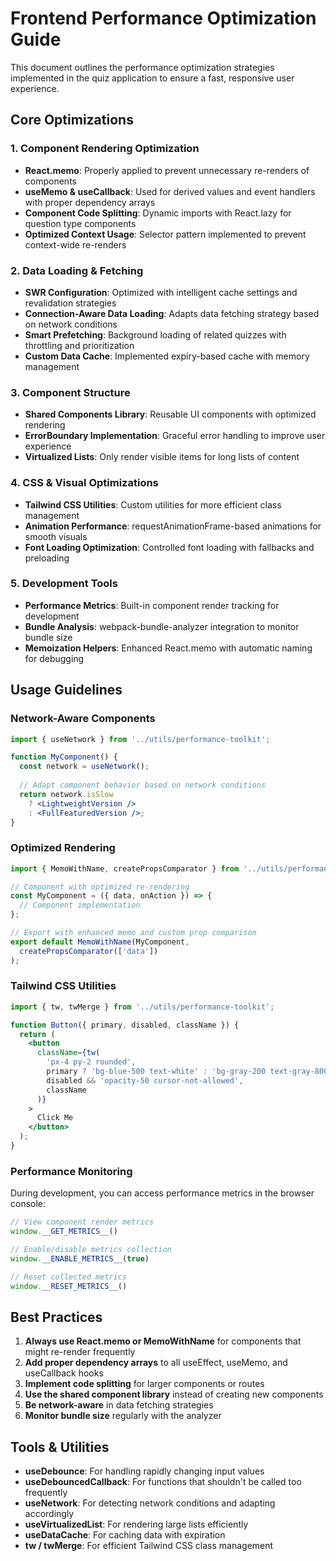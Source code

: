 # Frontend Performance Optimization Guide

This document outlines the performance optimization strategies implemented in the quiz application to ensure a fast, responsive user experience.

## Core Optimizations

### 1. Component Rendering Optimization

- **React.memo**: Properly applied to prevent unnecessary re-renders of components
- **useMemo & useCallback**: Used for derived values and event handlers with proper dependency arrays
- **Component Code Splitting**: Dynamic imports with React.lazy for question type components
- **Optimized Context Usage**: Selector pattern implemented to prevent context-wide re-renders

### 2. Data Loading & Fetching

- **SWR Configuration**: Optimized with intelligent cache settings and revalidation strategies
- **Connection-Aware Data Loading**: Adapts data fetching strategy based on network conditions
- **Smart Prefetching**: Background loading of related quizzes with throttling and prioritization
- **Custom Data Cache**: Implemented expiry-based cache with memory management

### 3. Component Structure

- **Shared Components Library**: Reusable UI components with optimized rendering
- **ErrorBoundary Implementation**: Graceful error handling to improve user experience
- **Virtualized Lists**: Only render visible items for long lists of content

### 4. CSS & Visual Optimizations

- **Tailwind CSS Utilities**: Custom utilities for more efficient class management
- **Animation Performance**: requestAnimationFrame-based animations for smooth visuals
- **Font Loading Optimization**: Controlled font loading with fallbacks and preloading

### 5. Development Tools

- **Performance Metrics**: Built-in component render tracking for development
- **Bundle Analysis**: webpack-bundle-analyzer integration to monitor bundle size
- **Memoization Helpers**: Enhanced React.memo with automatic naming for debugging

## Usage Guidelines

### Network-Aware Components

```jsx
import { useNetwork } from '../utils/performance-toolkit';

function MyComponent() {
  const network = useNetwork();
  
  // Adapt component behavior based on network conditions
  return network.isSlow 
    ? <LightweightVersion />
    : <FullFeaturedVersion />;
}
```

### Optimized Rendering

```jsx
import { MemoWithName, createPropsComparator } from '../utils/performance-toolkit';

// Component with optimized re-rendering
const MyComponent = ({ data, onAction }) => {
  // Component implementation
};

// Export with enhanced memo and custom prop comparison
export default MemoWithName(MyComponent, 
  createPropsComparator(['data'])
);
```

### Tailwind CSS Utilities

```jsx
import { tw, twMerge } from '../utils/performance-toolkit';

function Button({ primary, disabled, className }) {
  return (
    <button 
      className={tw(
        'px-4 py-2 rounded',
        primary ? 'bg-blue-500 text-white' : 'bg-gray-200 text-gray-800',
        disabled && 'opacity-50 cursor-not-allowed',
        className
      )}
    >
      Click Me
    </button>
  );
}
```

### Performance Monitoring

During development, you can access performance metrics in the browser console:

```js
// View component render metrics
window.__GET_METRICS__()

// Enable/disable metrics collection
window.__ENABLE_METRICS__(true)

// Reset collected metrics
window.__RESET_METRICS__()
```

## Best Practices

1. **Always use React.memo or MemoWithName** for components that might re-render frequently
2. **Add proper dependency arrays** to all useEffect, useMemo, and useCallback hooks
3. **Implement code splitting** for larger components or routes
4. **Use the shared component library** instead of creating new components
5. **Be network-aware** in data fetching strategies
6. **Monitor bundle size** regularly with the analyzer

## Tools & Utilities

- **useDebounce**: For handling rapidly changing input values
- **useDebouncedCallback**: For functions that shouldn't be called too frequently
- **useNetwork**: For detecting network conditions and adapting accordingly
- **useVirtualizedList**: For rendering large lists efficiently
- **useDataCache**: For caching data with expiration
- **tw / twMerge**: For efficient Tailwind CSS class management
